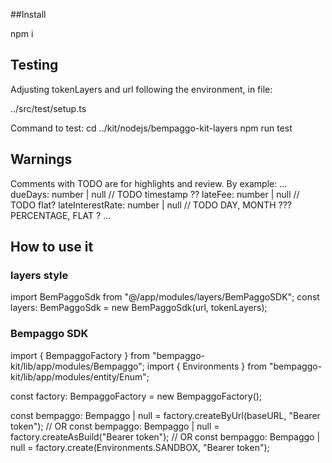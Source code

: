 
##Install

npm i

## Testing

Adjusting tokenLayers and url following the environment, in file:  

../src/test/setup.ts
 
Command to test:
cd ../kit/nodejs/bempaggo-kit-layers
npm run test


## Warnings
Comments with TODO are for highlights and review.
	By example:
			...
			dueDays: number | null // TODO timestamp ??
			lateFee: number | null // TODO flat?
			lateInterestRate: number | null // TODO DAY, MONTH ??? PERCENTAGE, FLAT ?
			...
			
			
## How to use it


### layers style
import BemPaggoSdk from "@/app/modules/layers/BemPaggoSDK";
const layers: BemPaggoSdk = new BemPaggoSdk(url, tokenLayers);

### Bempaggo SDK 

import { BempaggoFactory } from "bempaggo-kit/lib/app/modules/Bempaggo";
import { Environments } from "bempaggo-kit/lib/app/modules/entity/Enum";

const factory: BempaggoFactory = new BempaggoFactory();
 
const bempaggo: Bempaggo | null = factory.createByUrl(baseURL, "Bearer token");
// OR
const bempaggo: Bempaggo | null = factory.createAsBuild("Bearer token");
// OR
const bempaggo: Bempaggo | null =  factory.create(Environments.SANDBOX, "Bearer token");
